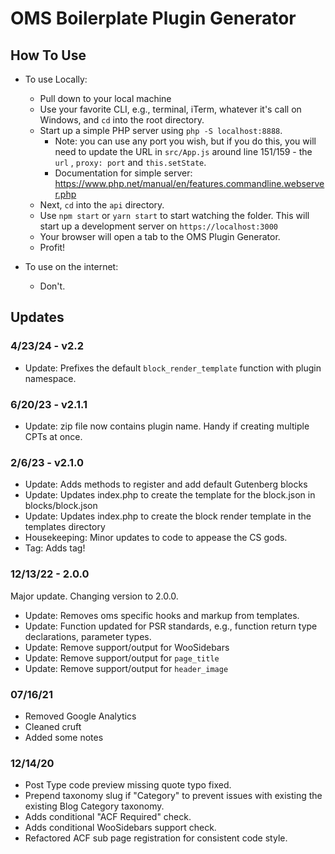 # OMS Boilerplate Plugin Generator


## How To Use

- To use Locally:
    - Pull down to your local machine
    - Use your favorite CLI, e.g., terminal, iTerm, whatever it's call on Windows, and `cd`
      into the root directory.
    - Start up a simple PHP server using `php -S localhost:8888`.
        - Note: you can use any port you wish, but if you do this, you will need to update the URL in `src/App.js`
          around line 151/159 - the `url` , `proxy: port` and `this.setState`.
        - Documentation for simple server: https://www.php.net/manual/en/features.commandline.webserver.php
    - Next, `cd` into the `api` directory.
    - Use `npm start` or `yarn start` to start watching the folder. This will
      start up a development server on `https://localhost:3000`
    - Your browser will open a tab to the OMS Plugin Generator.
    - Profit!


- To use on the internet:
    - Don't.



## Updates
### 4/23/24 - v2.2
- Update: Prefixes the default `block_render_template` function with plugin namespace.

### 6/20/23 - v2.1.1
- Update: zip file now contains plugin name. Handy if creating multiple CPTs at once.

### 2/6/23 - v2.1.0 
- Update: Adds methods to register and add default Gutenberg blocks
- Update: Updates index.php to create the template for the block.json in blocks/block.json
- Update: Updates index.php to create the block render template in the templates directory
- Housekeeping: Minor updates to code to appease the CS gods.
- Tag: Adds tag!

### 12/13/22 - 2.0.0
Major update. Changing version to 2.0.0.

- Update: Removes oms specific hooks and markup from templates.
- Update: Function updated for PSR standards, e.g., function return type declarations, parameter types.
- Update: Remove support/output for WooSidebars
- Update: Remove support/output for `page_title`
- Update: Remove support/output for `header_image`

### 07/16/21
- Removed Google Analytics
- Cleaned cruft
- Added some notes

### 12/14/20
- Post Type code preview missing quote typo fixed.
- Prepend taxonomy slug if "Category" to prevent issues with existing the existing Blog Category taxonomy.
- Adds conditional "ACF Required" check.
- Adds conditional WooSidebars support check.
- Refactored ACF sub page registration for consistent code style.
